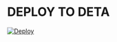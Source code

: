 # DEPLOY TO DETA
[![Deploy](https://button.deta.dev/1/svg)](https://go.deta.dev/deploy?repo=https://github.com/dimasfirmansyxx/fuel-consumption-prediction)
